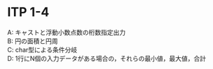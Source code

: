 # ITP 1-4

A: キャストと浮動小数点数の桁数指定出力  
B: 円の面積と円周  
C: char型による条件分岐  
D: 1行にN個の入力データがある場合の，それらの最小値，最大値，合計

